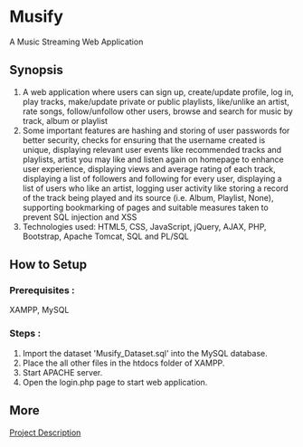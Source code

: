 # Musify
A Music Streaming Web Application
## Synopsis
1. A web application where users can sign up, create/update profile, log in, play tracks, make/update private or public playlists, like/unlike an artist, rate songs, follow/unfollow other users, browse and search for music by track, album or playlist
2. Some important features are hashing and storing of user passwords for better security, checks for ensuring that the username created is unique, displaying relevant user events like recommended tracks and playlists, artist you may like and listen again on homepage to enhance user experience, displaying views and average rating of each track, displaying a list of followers and following for every user, displaying a list of users who like an artist, logging user activity like storing a record of the track being played and its source (i.e. Album, Playlist, None), supporting bookmarking of pages and suitable measures taken to prevent SQL injection and XSS 
3. Technologies used: HTML5, CSS, JavaScript, jQuery, AJAX, PHP, Bootstrap, Apache Tomcat, SQL and PL/SQL
## How to Setup
### Prerequisites : 
XAMPP, MySQL
### Steps :
1. Import the dataset 'Musify_Dataset.sql' into the MySQL database.
2. Place the all other files in the htdocs folder of XAMPP.  
3. Start APACHE server.
3. Open the login.php page to start web application.
## More
[Project Description](Musify_Project_Report.pdf)
